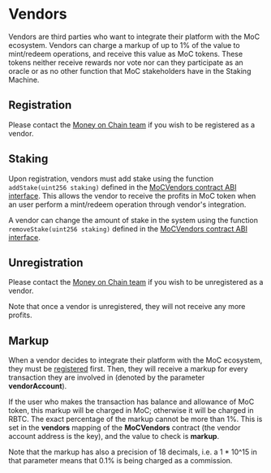 # Vendors

Vendors are third parties who want to integrate their platform with the MoC ecosystem. Vendors can charge a markup of up to 1% of the value to mint/redeem operations, and receive this value as MoC tokens. These tokens neither receive rewards nor vote nor can they participate as an oracle or as no other function that MoC stakeholders have in the Staking Machine.

## Registration

Please contact the [Money on Chain team](https://moneyonchain.com/) if you wish to be registered as a vendor.

## Staking

Upon registration, vendors must add stake using the function `addStake(uint256 staking)` defined in the [MoCVendors contract ABI interface](../abis/MoCVendors.md#addstake). This allows the vendor to receive the profits in MoC token when an user perform a mint/redeem operation through vendor's integration.

A vendor can change the amount of stake in the system using the function `removeStake(uint256 staking)` defined in the [MoCVendors contract ABI interface](../abis/MoCVendors.md#removestake).

## Unregistration

Please contact the [Money on Chain team](https://moneyonchain.com/) if you wish to be unregistered as a vendor.

Note that once a vendor is unregistered, they will not receive any more profits.

## Markup

When a vendor decides to integrate their platform with the MoC ecosystem, they must be [registered](#vendor-registration) first. Then, they will receive a markup for every transaction they are involved in (denoted by the parameter **vendorAccount**).

If the user who makes the transaction has balance and allowance of MoC token, this markup will be charged in MoC; otherwise it will be charged in RBTC. The exact percentage of the markup cannot be more than 1%. This is set in the **vendors** mapping of the **MoCVendors** contract (the vendor account address is the key), and the value to check is **markup**.

Note that the markup has also a precision of 18 decimals, i.e. a 1 \* 10^15 in that parameter means that 0.1% is being charged as a commission.
